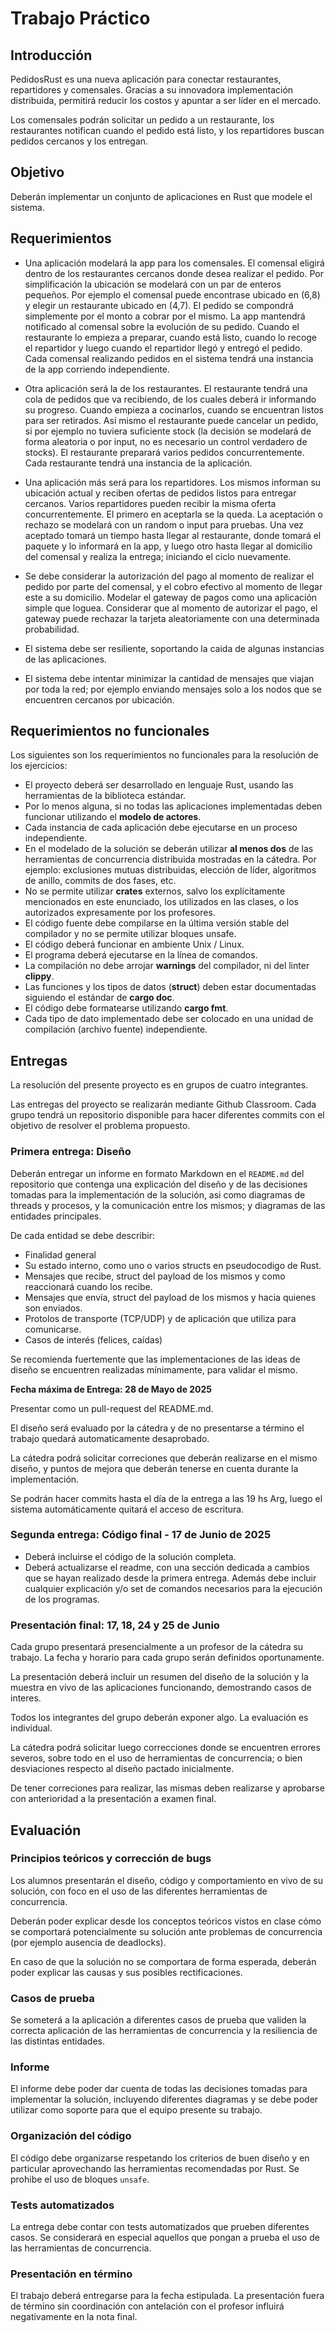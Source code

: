 # Trabajo Práctico

## Introducción

PedidosRust es una nueva aplicación para conectar restaurantes, repartidores y comensales. Gracias a su innovadora implementación distribuida, permitirá reducir los costos y apuntar a ser líder en el mercado. 

Los comensales podrán solicitar un pedido a un restaurante, los restaurantes notifican cuando el pedido está listo, y los repartidores buscan pedidos cercanos y los entregan. 

## Objetivo

Deberán implementar un conjunto de aplicaciones en Rust que modele el sistema. 

## Requerimientos

- Una aplicación modelará la app para los comensales. El comensal eligirá dentro de los restaurantes cercanos donde desea realizar el pedido. Por simplificación la ubicación se modelará con un par de enteros pequeños. Por ejemplo el comensal puede encontrase ubicado en (6,8) y elegir un restaurante ubicado en (4,7). El pedido se compondrá simplemente por el monto a cobrar por el mismo. La app mantendrá notificado al comensal sobre la evolución de su pedido. Cuando el restaurante lo empieza a preparar, cuando está listo, cuando lo recoge el repartidor y luego cuando el repartidor llegó y entregó el pedido. Cada comensal realizando pedidos en el sistema tendrá una instancia de la app corriendo independiente.

- Otra aplicación será la de los restaurantes. El restaurante tendrá una cola de pedidos que va recibiendo, de los cuales deberá ir informando su progreso. Cuando empieza a cocinarlos, cuando se encuentran listos para ser retirados. Así mismo el restaurante puede cancelar un pedido, si por ejemplo no tuviera suficiente stock (la decisión se modelará de forma aleatoria o por input, no es necesario un control verdadero de stocks). El restaurante preparará varios pedidos concurrentemente. Cada restaurante tendrá una instancia de la aplicación.

- Una aplicación más será para los repartidores. Los mismos informan su ubicación actual y reciben ofertas de pedidos listos para entregar cercanos. Varios repartidores pueden recibir la misma oferta concurrentemente. El primero en aceptarla se la queda. La aceptación o rechazo se modelará con un random o input para pruebas. Una vez aceptado tomará un tiempo hasta llegar al restaurante, donde tomará el paquete y lo informará en la app, y luego otro hasta llegar al domicilio del comensal y realiza la entrega; iniciando el ciclo nuevamente.

- Se debe considerar la autorización del pago al momento de realizar el pedido por parte del comensal, y el cobro efectivo al momento de llegar este a su domicilio. Modelar el gateway de pagos como una aplicación simple que loguea. Considerar que al momento de autorizar el pago, el gateway puede rechazar la tarjeta aleatoriamente con una determinada probabilidad. 

- El sistema debe ser resiliente, soportando la caida de algunas instancias de las aplicaciones.

- El sistema debe intentar minimizar la cantidad de mensajes que viajan por toda la red; por ejemplo enviando mensajes solo a los nodos que se encuentren cercanos por ubicación.


## Requerimientos no funcionales

Los siguientes son los requerimientos no funcionales para la resolución de los ejercicios:

- El proyecto deberá ser desarrollado en lenguaje Rust, usando las herramientas de la biblioteca estándar.
- Por lo menos alguna, si no todas las aplicaciones implementadas deben funcionar utilizando el **modelo de actores**.
- Cada instancia de cada aplicación debe ejecutarse en un proceso independiente. 
- En el modelado de la solución se deberán utilizar **al menos dos** de las herramientas de concurrencia distribuida mostradas en la cátedra. Por ejemplo: exclusiones mutuas distribuidas, elección de líder, algoritmos de anillo, commits de dos fases, etc.
- No se permite utilizar **crates** externos, salvo los explícitamente mencionados en este enunciado, los utilizados en las clases, o los autorizados expresamente por los profesores.
- El código fuente debe compilarse en la última versión stable del compilador y no se permite utilizar bloques unsafe.
- El código deberá funcionar en ambiente Unix / Linux.
- El programa deberá ejecutarse en la línea de comandos.
- La compilación no debe arrojar **warnings** del compilador, ni del linter **clippy**.
- Las funciones y los tipos de datos (**struct**) deben estar documentadas siguiendo el estándar de **cargo doc**.
- El código debe formatearse utilizando **cargo fmt**.
- Cada tipo de dato implementado debe ser colocado en una unidad de compilación (archivo fuente) independiente.

## Entregas

La resolución del presente proyecto es en grupos de cuatro integrantes.

Las entregas del proyecto se realizarán mediante Github Classroom. Cada grupo tendrá un repositorio disponible para hacer diferentes commits con el objetivo de resolver el problema propuesto.

### Primera entrega: Diseño

Deberán entregar un informe en formato Markdown en el `README.md` del repositorio que contenga una explicación del diseño y de las decisiones tomadas para la implementación de la solución, asi como diagramas de threads y procesos, y la comunicación entre los mismos; y diagramas de las entidades principales.

De cada entidad se debe describir:
- Finalidad general
- Su estado interno, como uno o varios structs en pseudocodigo de Rust.
- Mensajes que recibe, struct del payload de los mismos  y como reaccionará cuando los recibe.
- Mensajes que envía, struct del payload de los mismos y hacia quienes son enviados.
- Protolos de transporte (TCP/UDP) y de aplicación que utiliza para comunicarse. 
- Casos de interés (felices, caídas)

Se recomienda fuertemente que las implementaciones de las ideas de diseño se encuentren realizadas mínimamente, para validar el mismo.

**Fecha máxima de Entrega: 28 de Mayo de 2025**

Presentar como un pull-request del README.md. 

El diseño será evaluado por la cátedra y de no presentarse a término el trabajo quedará automaticamente desaprobado.

La cátedra podrá solicitar correciones que deberán realizarse en el mismo diseño, y puntos de mejora que deberán tenerse en cuenta durante la implementación.

Se podrán hacer commits hasta el día de la entrega a las 19 hs Arg, luego el sistema automáticamente quitará el acceso de escritura.


### Segunda entrega: Código final - 17 de Junio de 2025

- Deberá incluirse el código de la solución completa.
- Deberá actualizarse el readme, con una sección dedicada a cambios que se hayan realizado desde la primera entrega. Además debe incluir cualquier explicación y/o set de comandos necesarios para la ejecución de los programas.

### Presentación final: 17, 18, 24 y 25 de Junio 

Cada grupo presentará presencialmente a un profesor de la cátedra su trabajo. La fecha y horario para cada grupo serán definidos oportunamente.

La presentación deberá incluir un resumen del diseño de la solución y la muestra en vivo de las aplicaciones funcionando, demostrando casos de interes. 

Todos los integrantes del grupo deberán exponer algo. La evaluación es individual. 

La cátedra podrá solicitar luego correcciones donde se encuentren errores severos, sobre todo en el uso de herramientas de concurrencia; o bien desviaciones respecto al diseño pactado inicialmente.

De tener correciones para realizar, las mismas deben realizarse y aprobarse con anterioridad a la presentación a examen final. 


## Evaluación

### Principios teóricos y corrección de bugs

Los alumnos presentarán el diseño, código y comportamiento en vivo de su solución, con foco en el uso de las diferentes herramientas de concurrencia. 

Deberán poder explicar desde los conceptos teóricos vistos en clase cómo se comportará potencialmente su solución ante problemas de concurrencia (por ejemplo ausencia de deadlocks).

En caso de que la solución no se comportara de forma esperada, deberán poder explicar las causas y sus posibles rectificaciones.

### Casos de prueba

Se someterá a la aplicación a diferentes casos de prueba que validen la correcta aplicación de las herramientas de concurrencia y la resiliencia de las distintas entidades.

### Informe

El informe debe poder dar cuenta de todas las decisiones tomadas para implementar la solución, incluyendo diferentes diagramas y se debe poder utilizar como soporte para que el equipo presente su trabajo.

### Organización del código

El código debe organizarse respetando los criterios de buen diseño y en particular aprovechando las herramientas recomendadas por Rust. 
Se prohibe el uso de bloques `unsafe`. 

### Tests automatizados

La entrega debe contar con tests automatizados que prueben diferentes casos. Se considerará en especial aquellos que pongan a prueba el uso de las herramientas de concurrencia.

### Presentación en término

El trabajo deberá entregarse para la fecha estipulada. La presentación fuera de término sin coordinación con antelación con el profesor influirá negativamente en la nota final.
